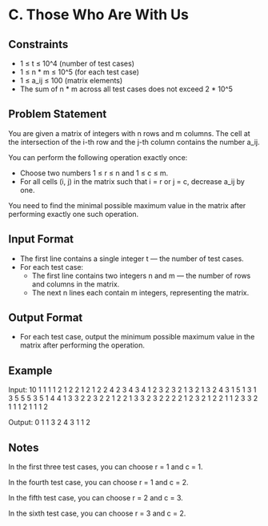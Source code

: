 # C. Those Who Are With Us

## Constraints
- 1 ≤ t ≤ 10^4 (number of test cases)
- 1 ≤ n * m ≤ 10^5 (for each test case)
- 1 ≤ a_ij ≤ 100 (matrix elements)
- The sum of n * m across all test cases does not exceed 2 * 10^5

## Problem Statement
You are given a matrix of integers with n rows and m columns. The cell at the intersection of the i-th row and the j-th column contains the number a_ij.

You can perform the following operation exactly once:
- Choose two numbers 1 ≤ r ≤ n and 1 ≤ c ≤ m.
- For all cells (i, j) in the matrix such that i = r or j = c, decrease a_ij by one.

You need to find the minimal possible maximum value in the matrix after performing exactly one such operation.

## Input Format
- The first line contains a single integer t — the number of test cases.
- For each test case:
  - The first line contains two integers n and m — the number of rows and columns in the matrix.
  - The next n lines each contain m integers, representing the matrix.

## Output Format
- For each test case, output the minimum possible maximum value in the matrix after performing the operation.

## Example

Input:
10
1 1
1
1 2
1 2
2 1
2
1
2 2
4 2
3 4
3 4
1 2 3 2
3 2 1 3
2 1 3 2
4 3
1 5 1
3 1 3
5 5 5
3 5 1
4 4
1 3 3 2
2 3 2 2
1 2 2 1
3 3 2 3
2 2
2 2
1 2
3 2
1 2
2 1
1 2
3 3
2 1 1
1 2 1
1 1 2

Output:
0
1
1
3
2
4
3
1
1
2

## Notes

In the first three test cases, you can choose r = 1 and c = 1.

In the fourth test case, you can choose r = 1 and c = 2.

In the fifth test case, you can choose r = 2 and c = 3.

In the sixth test case, you can choose r = 3 and c = 2.
